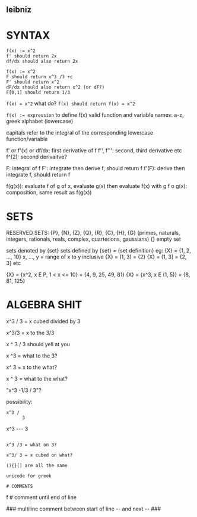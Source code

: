 ## leibniz

# SYNTAX
```
f(x) := x^2
f' should return 2x
df/dx should also return 2x

f(x) := x^2
F should return x^3 /3 +c
F' should return x^2
dF/dx should also return x^2 (or dF?)
F[0,1] should return 1/3 
```
```f(x) = x^2``` what do?
```f(x) should return f(x) = x^2```

```f(x) := expression``` to define f(x)
valid function and variable names: a-z, greek alphabet (lowercase)

capitals refer to the integral of the corresponding lowercase function/variable

f' or f'(x) or df/dx: first derivative of f
f'', f''': second, third derivative etc
f^(2): second derivaitve?

F: integral of f
F': integrate then derive f, should return f
f'(F): derive then integrate f, should return f

f(g(x)): evaluate f of g of x, evaluate g(x) then evaluate f(x) with g
f o g(x): composition, same result as f(g(x))

# SETS

RESERVED SETS:
{P}, {N}, {Z}, {Q}, {R}, {C}, {H}, {G}
(primes, naturals, integers, rationals, reals, complex, quarterions, gaussians)
{} empty set

sets denoted by {set}
sets defined by {set} = {set definition}
eg: {X} = {1, 2, ..., 10}
x, ..., y = range of x to y inclusive
{X} = (1, 3) = {2}
{X} = (1, 3] = {2, 3}
etc

{X} = {x^2, x E P, 1 < x <= 10} = {4, 9, 25, 49, 81}
{X} = {x^3, x E (1, 5)} = {8, 81, 125}




# ALGEBRA SHIT
x^3 / 3 = x cubed divided by 3

x^3/3 = x to the 3/3

x ^ 3 / 3 should yell at you

x ^3 = what to the 3?

x^ 3 = x to the what?

x ^ 3 = what to the what?

"x^3 -1/3 / 3"?

possibility: 

```
x^3 /
      3
```
x^3
\-\-\-
3
```

x^3 /3 = what on 3?

x^3/ 3 = x cubed on what?

(){}[] are all the same

unicode for greek

# COMMENTS
```
f # comment until end of line

\#\#\#
multiline comment between start of line -- and next --
\#\#\#
```
